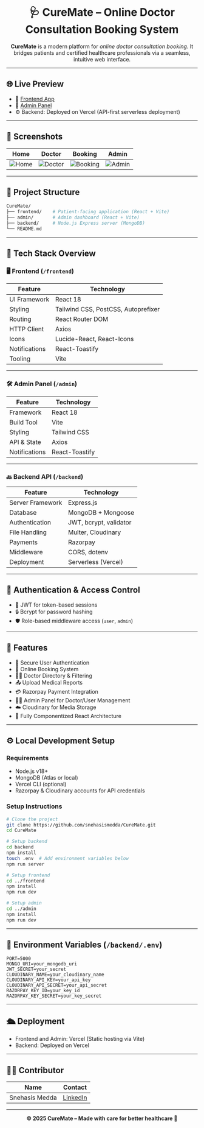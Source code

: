 
<h1 align="center">🩺 CureMate – Online Doctor Consultation Booking System</h1>

<p align="center"><strong>CureMate</strong> is a modern platform for <em>online doctor consultation booking</em>. It bridges patients and certified healthcare professionals via a seamless, intuitive web interface.</p>

---

## 🌐 Live Preview

- 🔵 [Frontend App](https://curemate.vercel.app/)
- 🔴 [Admin Panel](https://curemate-admin.vercel.app/)
- ⚙️ Backend: Deployed on Vercel (API-first serverless deployment)

---

## 📸 Screenshots

| Home | Doctor | Booking | Admin |
|------|--------|---------|-------|
| ![Home](https://github.com/user-attachments/assets/4ff0f34c-c9d6-4cf2-9001-5ed68e9f436f) | ![Doctor](https://github.com/user-attachments/assets/5ccb78fb-273c-4428-9c5a-a3e920f12968) | ![Booking](https://github.com/user-attachments/assets/eddb75c0-1873-4e12-ae72-4c9ef328989e) | ![Admin](https://github.com/user-attachments/assets/d88b7fdd-641f-4488-8256-21641dc9ee9a) |

---

## 📁 Project Structure

```bash
CureMate/
├── frontend/    # Patient-facing application (React + Vite)
├── admin/       # Admin dashboard (React + Vite)
├── backend/     # Node.js Express server (MongoDB)
└── README.md
```

---

## 🧰 Tech Stack Overview

### 🖥 Frontend (`/frontend`)
| Feature          | Technology |
|------------------|------------|
| UI Framework     | React 18 |
| Styling          | Tailwind CSS, PostCSS, Autoprefixer |
| Routing          | React Router DOM |
| HTTP Client      | Axios |
| Icons            | Lucide-React, React-Icons |
| Notifications    | React-Toastify |
| Tooling          | Vite |

---

### 🛠 Admin Panel (`/admin`)
| Feature          | Technology |
|------------------|------------|
| Framework        | React 18 |
| Build Tool       | Vite |
| Styling          | Tailwind CSS |
| API & State      | Axios |
| Notifications    | React-Toastify |

---

### 🔙 Backend API (`/backend`)
| Feature              | Technology |
|----------------------|------------|
| Server Framework     | Express.js |
| Database             | MongoDB + Mongoose |
| Authentication       | JWT, bcrypt, validator |
| File Handling        | Multer, Cloudinary |
| Payments             | Razorpay |
| Middleware           | CORS, dotenv |
| Deployment           | Serverless (Vercel) |

---

## 🔐 Authentication & Access Control

- 🔑 JWT for token-based sessions
- 🔒 Bcrypt for password hashing
- 🛡 Role-based middleware access (`user`, `admin`)

---

## 🚀 Features

- 🔐 Secure User Authentication
- 📅 Online Booking System
- 👨‍⚕️ Doctor Directory & Filtering
- 📤 Upload Medical Reports
- 💳 Razorpay Payment Integration
- 🧑‍💼 Admin Panel for Doctor/User Management
- ☁️ Cloudinary for Media Storage
- 🧩 Fully Componentized React Architecture

---

## ⚙️ Local Development Setup

### Requirements
- Node.js v18+
- MongoDB (Atlas or local)
- Vercel CLI (optional)
- Razorpay & Cloudinary accounts for API credentials

### Setup Instructions

```bash
# Clone the project
git clone https://github.com/snehasismedda/CureMate.git
cd CureMate

# Setup backend
cd backend
npm install
touch .env  # Add environment variables below
npm run server

# Setup frontend
cd ../frontend
npm install
npm run dev

# Setup admin
cd ../admin
npm install
npm run dev
```

---

## 🔑 Environment Variables (`/backend/.env`)

```env
PORT=5000
MONGO_URI=your_mongodb_uri
JWT_SECRET=your_secret
CLOUDINARY_NAME=your_cloudinary_name
CLOUDINARY_API_KEY=your_api_key
CLOUDINARY_API_SECRET=your_api_secret
RAZORPAY_KEY_ID=your_key_id
RAZORPAY_KEY_SECRET=your_key_secret
```

---

## 🛳 Deployment

- Frontend and Admin: Vercel (Static hosting via Vite)
- Backend: Deployed on Vercel 

---

## 👨‍💻 Contributor

| Name              | Contact |
|-------------------|---------|
| Snehasis Medda    | [LinkedIn](https://www.linkedin.com/in/snehasis-medda/) |

---

<p align="center"><strong>© 2025 CureMate – Made with care for better healthcare 💙</strong></p>
